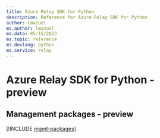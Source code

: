 ```yaml
---
title: Azure Relay SDK for Python
description: Reference for Azure Relay SDK for Python
author: lmazuel
ms.author: lmazuel
ms.data: 05/15/2023
ms.topic: reference
ms.devlang: python
ms.service: relay
---
```

# Azure Relay SDK for Python - preview

## Management packages - preview
[!INCLUDE [mgmt-packages](relay-mgmt-index.md)]